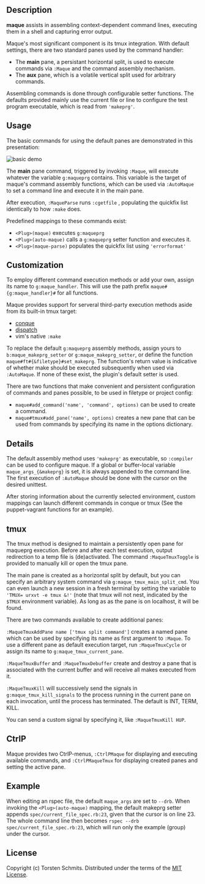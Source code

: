 ## Description

**maque** assists in assembling context-dependent command lines, executing them
in a shell and capturing error output.

Maque's most significant component is its tmux integration. With default
settings, there are two standard panes used by the command handler:

- The **main** pane, a persistant horizontal split, is used to execute commands
  via `:Maque` and the command assembly mechanism.
- The **aux** pane, which is a volatile vertical split used for arbitrary
  commands.

Assembling commands is done through configurable setter functions. The defaults
provided mainly use the current file or line to configure the test program
executable, which is read from `'makeprg'`.

## Usage

The basic commands for using the default panes are demonstrated in this
presentation:

![basic demo][1]

The **main** pane command, triggered by invoking `:Maque`, will execute
whatever the variable `g:maqueprg` contains. This variable is the target of
maque's command assembly functions, which can be used via `:AutoMaque` to set a
command line and execute it in the main pane.

After execution, `:MaqueParse` runs `:cgetfile` , populating the quickfix list
identically to how `:make` does.

Predefined mappings to these commands exist:

- `<Plug>(maque)` executes `g:maqueprg`  
- `<Plug>(auto-maque)` calls a `g:maqueprg` setter function and executes it.  
- `<Plug>(maque-parse)` populates the quickfix list using `'errorformat'`

## Customization

To employ different command execution methods or add your own, assign its name
to `g:maque_handler`. This will use the path prefix `maque#{g:maque_handler}#`
for all functions.

Maque provides support for serveral third-party execution methods aside from
its built-in tmux target:

- [conque][2]
- [dispatch][3]
- vim's native `:make`

To replace the default `g:maqueprg` assembly methods, assign yours to
`b:maque_makeprg_setter` or `g:maque_makeprg_setter`, or define the function
`maque#ft#{&filetype}#set_makeprg`. The function's return value is indicative
of whether make should be executed subsequently when used via `:AutoMaque`. If
none of these exist, the plugin's default setter is used.

There are two functions that make convenient and persistent configuration of
commands and panes possible, to be used in filetype or project config:

- `maque#add_command('name', 'command', options)` can be used to create a command.
- `maque#tmux#add_pane('name', options)` creates a new pane that can be used
  from commands by specifying its name in the options dictionary.

## Details

The default assembly method uses `'makeprg'` as executable, so `:compiler` can
be used to configure maque. If a global or buffer-local variable
`maque_args_{&makeprg}` is set, it is always appended to the command line. The
first execution of `:AutoMaque` should be done with the cursor on the desired
unittest.

After storing information about the currently selected environment, custom
mappings can launch different commands in conque or tmux (See the
puppet-vagrant functions for an example).

## tmux

The tmux method is designed to maintain a persistently open pane for
maqueprg execution. Before and after each test execution, output redirection to
a temp file is (de)activated.
The command `:MaqueTmuxToggle` is provided to manually kill or open the tmux
pane.

The main pane is created as a horizontal split by default, but you can specify
an arbitrary system command via `g:maque_tmux_main_split_cmd`. You can even
launch a new session in a fresh terminal by setting the variable to `'TMUX=
urxvt -e tmux &!'` (note that tmux will not nest, indicated by the `$TMUX`
environment variable). As long as as the pane is on localhost, it will be
found.

There are two commands available to create additional panes:

`:MaqueTmuxAddPane name ['tmux split command']` creates a named pane which can
be used by specifying its name as first argument to `:Maque`.
To use a different pane as default execution target, run `:MaqueTmuxCycle` or
assign its name to `g:maque_tmux_current_pane`.

`:MaqueTmuxBuffer` and `:MaqueTmuxDebuffer` create and destroy a pane that is
associated with the current buffer and will receive all makes executed from it.

`:MaqueTmuxKill` will successively send the signals in
`g:maque_tmux_kill_signals` to the process running in the current pane on each
invocation, until the process has terminated. The default is INT, TERM, KILL.

You can send a custom signal by specifying it, like `:MaqueTmuxKill HUP`.


## CtrlP

Maque provides two CtrlP-menus, `:CtrlPMaque` for displaying and executing
available commands, and `:CtrlPMaqueTmux` for displaying created panes and
setting the active pane.

## Example

When editing an rspec file, the default `maque_args` are set to `--drb`. When
invoking the `<Plug>(auto-maque)` mapping, the default makeprg setter appends
`spec/current_file_spec.rb:23`, given that the cursor is on line 23. The whole
command line then becomes `rspec --drb spec/current_file_spec.rb:23`, which
will run only the example (group) under the cursor.

## License

Copyright (c) Torsten Schmits. Distributed under the terms of the [MIT
License][4].

[1]: http://gentoo64.net/maque_basic.gif 'basic demo'
[2]: https://github.com/rson/vim-conque 'conque github repo'
[3]: https://github.com/tpope/vim-dispatch 'dispatch github repo'
[4]: http://opensource.org/licenses/MIT 'mit license'
